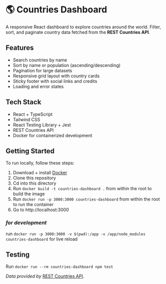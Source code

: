 # 🌎 Countries Dashboard

A responsive React dashboard to explore countries around the world.
Filter, sort, and paginate country data fetched from the **REST Countries API**.

## Features

- Search countries by name
- Sort by name or population (ascending/descending)
- Pagination for large datasets
- Responsive grid layout with country cards
- Sticky footer with social links and credits
- Loading and error states

## Tech Stack

- React + TypeScript
- Tailwind CSS
- React Testing Library + Jest
- REST Countries API
- Docker for containerized development

## Getting Started

To run locally, follow these steps:
1. Download + install [Docker](https://www.docker.com/products/docker-desktop/)
2. Clone this repository
3. Cd into this directory
4. Run `docker build -t countries-dashboard .` from within the root to build the image
5. Run `docker run -p 3000:3000 countries-dashboard` from within the root to run the container
6. Go to http://localhost:3000

### *for development*
run `docker run -p 3000:3000 -v $(pwd):/app -v /app/node_modules countries-dashboard` for live reload

## Testing

Run `docker run --rm countries-dashboard npm test`

*Data provided by* [REST Countries API](https://restcountries.com/).
